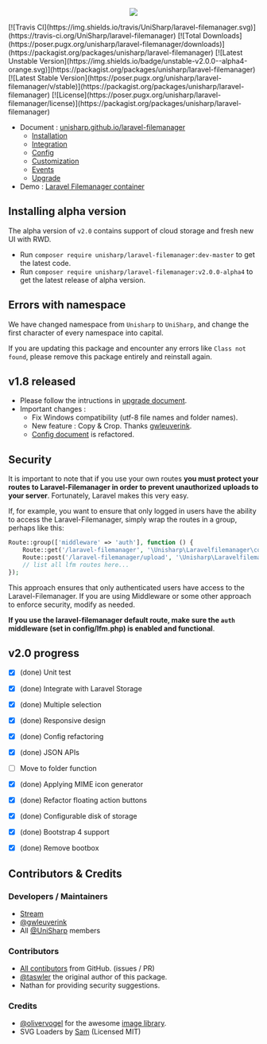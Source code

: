 <p align="center"><img src="https://unisharp.github.io/laravel-filemanager/images/logo_type_1.png"></p>
[![Travis CI](https://img.shields.io/travis/UniSharp/laravel-filemanager.svg)](https://travis-ci.org/UniSharp/laravel-filemanager)
[![Total Downloads](https://poser.pugx.org/unisharp/laravel-filemanager/downloads)](https://packagist.org/packages/unisharp/laravel-filemanager)
[![Latest Unstable Version](https://img.shields.io/badge/unstable-v2.0.0--alpha4-orange.svg)](https://packagist.org/packages/unisharp/laravel-filemanager)
[![Latest Stable Version](https://poser.pugx.org/unisharp/laravel-filemanager/v/stable)](https://packagist.org/packages/unisharp/laravel-filemanager)
[![License](https://poser.pugx.org/unisharp/laravel-filemanager/license)](https://packagist.org/packages/unisharp/laravel-filemanager)

 * Document : [unisharp.github.io/laravel-filemanager](http://unisharp.github.io/laravel-filemanager/)
   * [Installation](http://unisharp.github.io/laravel-filemanager/installation)
   * [Integration](http://unisharp.github.io/laravel-filemanager/integration)
   * [Config](http://unisharp.github.io/laravel-filemanager/config)
   * [Customization](http://unisharp.github.io/laravel-filemanager/customization)
   * [Events](http://unisharp.github.io/laravel-filemanager/events)
   * [Upgrade](http://unisharp.github.io/laravel-filemanager/upgrade)
 * Demo : [Laravel Filemanager container](https://github.com/UniSharp/laravel-filemanager-example-5.3)

## Installing alpha version
The alpha version of `v2.0` contains support of cloud storage and fresh new UI with RWD.

 * Run `composer require unisharp/laravel-filemanager:dev-master` to get the latest code.
 * Run `composer require unisharp/laravel-filemanager:v2.0.0-alpha4` to get the latest release of alpha version.

## Errors with namespace
We have changed namespace from `Unisharp` to `UniSharp`, and change the first character of every namespace into capital.

If you are updating this package and encounter any errors like `Class not found`, please remove this package entirely and reinstall again.

## v1.8 released
 * Please follow the intructions in [upgrade document](https://unisharp.github.io/laravel-filemanager/upgrade).
 * Important changes :
   * Fix Windows compatibility (utf-8 file names and folder names).
   * New feature : Copy & Crop. Thanks [gwleuverink](https://github.com/gwleuverink).
   * [Config document](https://unisharp.github.io/laravel-filemanager/config) is refactored.

## Security

It is important to note that if you use your own routes **you must protect your routes to Laravel-Filemanager in order to prevent unauthorized uploads to your server**. Fortunately, Laravel makes this very easy.

If, for example, you want to ensure that only logged in users have the ability to access the Laravel-Filemanager, simply wrap the routes in a group, perhaps like this:

```php
Route::group(['middleware' => 'auth'], function () {
    Route::get('/laravel-filemanager', '\Unisharp\Laravelfilemanager\controllers\LfmController@show');
    Route::post('/laravel-filemanager/upload', '\Unisharp\Laravelfilemanager\controllers\UploadController@upload');
    // list all lfm routes here...
});
```

This approach ensures that only authenticated users have access to the Laravel-Filemanager. If you are using Middleware or some other approach to enforce security, modify as needed.

**If you use the laravel-filemanager default route, make sure the `auth` middleware (set in config/lfm.php) is enabled and functional**.

## v2.0 progress
* [x] (done) Unit test
* [x] (done) Integrate with Laravel Storage
* [x] (done) Multiple selection
* [x] (done) Responsive design
* [x] (done) Config refactoring
* [x] (done) JSON APIs
* [ ] Move to folder function
* [x] (done) Applying MIME icon generator
* [x] (done) Refactor floating action buttons
* [x] (done) Configurable disk of storage
* [x] (done) Bootstrap 4 support
* [x] (done) Remove bootbox


## Contributors & Credits

### Developers / Maintainers

 * [Stream](https://github.com/g0110280)
 * [@gwleuverink](https://github.com/gwleuverink)
 * All [@UniSharp](https://github.com/UniSharp) members

### Contributors

 * [All contibutors](https://github.com/UniSharp/laravel-filemanager/graphs/contributors) from GitHub. (issues / PR)
 * [@taswler](https://github.com/tsawler) the original author of this package.
 * Nathan for providing security suggestions.

### Credits

 * [@olivervogel](https://github.com/olivervogel) for the awesome [image library](https://github.com/Intervention/image).
 * SVG Loaders by [Sam](http://samherbert.net/svg-loaders/) (Licensed MIT)

